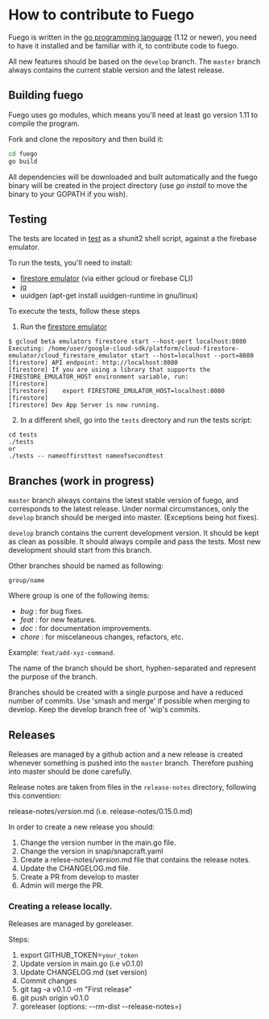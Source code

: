 
# How to contribute to Fuego

Fuego is written in the [go programming language](https://golang.org/) (1.12 or
newer), you need to have it installed and be familiar with it, to contribute
code to fuego.

All new features should be based on the ```develop``` branch. The ```master```
branch always contains the current stable version and the latest release.

## Building fuego

Fuego uses go modules, which means you'll need at least go version 1.11 to
compile the program.

Fork and clone the repository and then build it:

```sh
cd fuego
go build
```

All dependencies will be downloaded and built automatically and the fuego binary
will be created in the project directory (use _go install_ to move the binary to
your GOPATH if you wish).

## Testing

The tests are located in [test](./test/test) as a shunit2 shell script, against
a the firebase emulator.

To run the tests, you'll need to install:

 * [firestore emulator](https://firebase.google.com/docs/rules/emulator-setup) (via either gcloud or firebase CLI)
 * [jq](https://stedolan.github.io/jq/)
 * uuidgen (apt-get install uuidgen-runtime in gnu/linux)

To execute the tests, follow these steps 

1. Run the [firestore emulator](https://firebase.google.com/docs/rules/emulator-setup)
```
$ gcloud beta emulators firestore start --host-port localhost:8080
Executing: /home/user/google-cloud-sdk/platform/cloud-firestore-emulator/cloud_firestore_emulator start --host=localhost --port=8080
[firestore] API endpoint: http://localhost:8080
[firestore] If you are using a library that supports the FIRESTORE_EMULATOR_HOST environment variable, run:
[firestore] 
[firestore]    export FIRESTORE_EMULATOR_HOST=localhost:8080
[firestore] 
[firestore] Dev App Server is now running.
```

2. In a different shell, go into the `tests` directory and run the tests script:

```
cd tests
./tests
or
./tests -- nameoffirsttest nameofsecondtest
```
## Branches (work in progress)

```master``` branch always contains the latest stable version of fuego, and
corresponds to the latest release. Under normal circumstances, only the
```develop``` branch should be merged into master. (Exceptions being hot fixes).


```develop``` branch contains the current development version. It should be kept
as clean as possible. It should always compile and pass the tests. Most new
development should start from this branch.

Other branches should be named as following:

```group/name```

Where group is one of the following items:

  * *bug* : for bug fixes.
  * *feat* : for new features.
  * *doc* : for documentation improvements.
  * *chore* : for miscelaneous changes, refactors, etc.
  
Example: ```feat/add-xyz-command```.  
  
The name of the branch should be short, hyphen-separated and represent the
purpose of the branch. 

Branches should be created with a single purpose and have a reduced number of
commits.  Use 'smash and merge' if possible when merging to develop. Keep the
develop branch free of 'wip's commits.


## Releases

Releases are managed by a github action and a new release is created whenever 
something is pushed into the ```master``` branch. Therefore pushing into master
should be done carefully. 

Release notes are taken from files in the ```release-notes``` directory,
following this convention: 

release-notes/*version*.md  (i.e. release-notes/0.15.0.md)

In order to create a new release you should:

1. Change the version number in the main.go file.
2. Change the version in snap/snapcraft.yaml
3. Create a relese-notes/*version*.md file that contains the release notes.
4. Update the CHANGELOG.md file.
5. Create a PR from develop to master
6. Admin will merge the PR.

### Creating a release locally.

Releases are managed by goreleaser.

Steps:

1. export GITHUB_TOKEN=`your_token`
2. Update version in main.go (i.e v0.1.0)
3. Update CHANGELOG.md (set version)
4. Commit changes
5. git tag -a v0.1.0 -m "First release"
6. git push origin v0.1.0
7. goreleaser (options: --rm-dist --release-notes=<file>)
